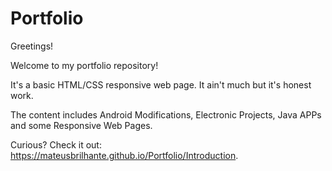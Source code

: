 # Portfolio

Greetings!

Welcome to my portfolio repository!

It's a basic HTML/CSS responsive web page. It ain't much but it's honest work.

The content includes Android Modifications, Electronic Projects, Java APPs and some Responsive Web Pages.

Curious? Check it out: https://mateusbrilhante.github.io/Portfolio/Introduction.
